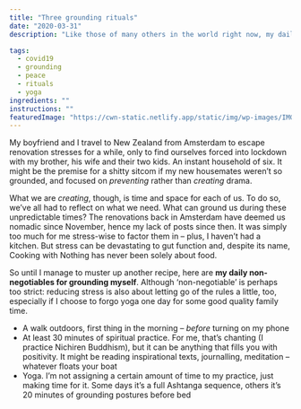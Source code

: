 ```yaml
---
title: "Three grounding rituals"
date: "2020-03-31"
description: "Like those of many others in the world right now, my daily reality is very different to what it was just a short while ago. Here's how I'm trying to stay balanced."

tags: 
  - covid19
  - grounding
  - peace
  - rituals
  - yoga
ingredients: ""
instructions: ""
featuredImage: "https://cwn-static.netlify.app/static/img/wp-images/IMG_7381-1-scaled.jpg"
---
```


My boyfriend and I travel to New Zealand from Amsterdam to escape renovation stresses for a while, only to find ourselves forced into lockdown with my brother, his wife and their two kids. An instant household of six. It might be the premise for a shitty sitcom if my new housemates weren’t so grounded, and focused on _preventing_ rather than _creating_ drama.

What we are _creating_, though, is time and space for each of us. To do so, we’ve all had to reflect on what we need. What can ground us during these unpredictable times? The renovations back in Amsterdam have deemed us nomadic since November, hence my lack of posts since then. It was simply too much for me stress-wise to factor them in – plus, I haven’t had a kitchen. But stress can be devastating to gut function and, despite its name, Cooking with Nothing has never been solely about food.

So until I manage to muster up another recipe, here are **my daily non-negotiables for grounding myself**. Although ‘non-negotiable’ is perhaps too strict: reducing stress is also about letting go of the rules a little, too, especially if I choose to forgo yoga one day for some good quality family time.

- A walk outdoors, first thing in the morning – _before_ turning on my phone
- At least 30 minutes of spiritual practice. For me, that’s chanting (I practice Nichiren Buddhism), but it can be anything that fills you with positivity. It might be reading inspirational texts, journalling, meditation – whatever floats your boat
- Yoga. I’m not assigning a certain amount of time to my practice, just making time for it. Some days it’s a full Ashtanga sequence, others it’s 20 minutes of grounding postures before bed

